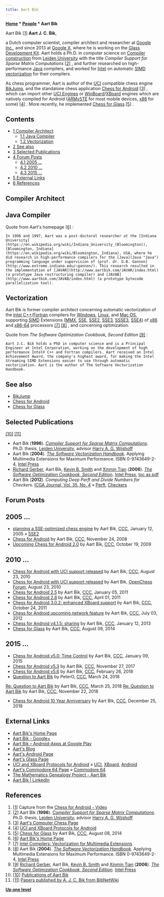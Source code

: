```yaml
---
title: Aart Bik
---
```

**[Home](Home "Home") * [People](People "People") * Aart Bik**

[](File:AartBik.jpg) Aart Bik <a id="cite-note-1" href="#cite-ref-1">[1]</a>
**Aart J. C. Bik**,

a Dutch computer scientist, compiler architect and researcher at [Google Inc.](index.php?title=Google&action=edit&redlink=1 "Google (page does not exist)"), and since 2013 at [Google X](https://en.wikipedia.org/wiki/Google_X), where he is working on the [Glass Development Kit](https://en.wikipedia.org/wiki/Google_Glass#Development). Aart holds a Ph.D. in computer science on [Compiler construction](https://en.wikipedia.org/wiki/Compiler_construction) from [Leiden University](Leiden_University "Leiden University") with the title *Compiler Support for Sparse Matrix Computations* <a id="cite-note-2" href="#cite-ref-2">[2]</a> , and further researched on high-performance [Java](Java "Java") compilers, and worked for [Intel](Intel "Intel") on automatic [SIMD](SIMD_and_SWAR_Techniques "SIMD and SWAR Techniques") [vectorization](https://en.wikipedia.org/wiki/Vectorization_%28parallel_computing%29) for their compilers.

As chess programmer, Aart is author of the [UCI](UCI "UCI") compatible chess engine [BikJump](BikJump "BikJump"), and the standalone chess application [Chess for Android](Chess_for_Android "Chess for Android") <a id="cite-note-3" href="#cite-ref-3">[3]</a> , which can import other [UCI Engines](Category:UCI "Category:UCI") or [WinBoard](WinBoard "WinBoard")/[XBoard](XBoard "XBoard") engines which are natively compiled for Android ([ARMv5TE](index.php?title=ARMv5TE&action=edit&redlink=1 "ARMv5TE (page does not exist)") for most mobile devices, [x86](X86 "X86") for some) <a id="cite-note-4" href="#cite-ref-4">[4]</a> . More recently, he implemented [Chess for Glass](Chess_for_Glass "Chess for Glass") <a id="cite-note-5" href="#cite-ref-5">[5]</a> .

## Contents

- [1 Compiler Architect](#compiler-architect)
  - [1.1 Java Compiler](#java-compiler)
  - [1.2 Vectorization](#vectorization)
- [2 See also](#see-also)
- [3 Selected Publications](#selected-publications)
- [4 Forum Posts](#forum-posts)
  - [4.1 2005 ...](#2005-...)
  - [4.2 2010 ...](#2010-...)
  - [4.3 2015 ...](#2015-...)
- [5 External Links](#external-links)
- [6 References](#references)

## Compiler Architect

## Java Compiler

Quote from Aart's homepage <a id="cite-note-6" href="#cite-ref-6">[6]</a> :

```
In 1996 and 1997, Aart was a post-doctoral researcher at the [Indiana University](https://en.wikipedia.org/wiki/Indiana_University_(Bloomington)), [Bloomington, Indiana](https://en.wikipedia.org/wiki/Bloomington,_Indiana), USA, where he did research in high-performance compilers for the [Java](Java "Java") programming language under supervision of [prof. dr. D.B. Gannon](http://www.extreme.indiana.edu/~gannon/). This research resulted in the implementation of [JAVAR](http://www.aartbik.com/JAVAR/index.html) (a prototype Java restructuring compiler) and [JAVAB](http://www.aartbik.com/JAVAB/index.html) (a prototype bytecode parallelization tool). 

```

## Vectorization

Aart Bik is former compiler architect concerning automatic vectorization of the [Intel C++](https://en.wikipedia.org/wiki/Intel_C%2B%2B_Compiler)/[Fortran](https://en.wikipedia.org/wiki/Intel_Fortran_Compiler) compilers for [Windows](Windows "Windows"), [Linux](Linux "Linux"), and [Mac OS](Mac_OS "Mac OS"), supporting [SIMD](SIMD_and_SWAR_Techniques "SIMD and SWAR Techniques") Extensions ([MMX](MMX "MMX"), [SSE](SSE "SSE"), [SSE2](SSE2 "SSE2"), [SSE3](SSE3 "SSE3"), [SSSE3](SSSE3 "SSSE3"), [SSE4](SSE4 "SSE4")) of [x86](X86 "X86") and [x86-64](X86-64 "X86-64") processors <a id="cite-note-7" href="#cite-ref-7">[7]</a> <a id="cite-note-8" href="#cite-ref-8">[8]</a> , and concerning optimization.

Quote from *The Software Optimization Cookbook, Second Edition* <a id="cite-note-9" href="#cite-ref-9">[9]</a> :

```
Aart J.C. Bik holds a PhD in computer science and is a Principal Engineer at Intel Corporation, working on the development of high performance Intel® C++ and Fortran compilers. Aart received an Intel Achievement Award, the company's highest award, for making the Intel Streaming SIMD Extensions easier to use through automatic vectorization. Aart is the author of The Software Vectorization Handbook. 

```

## See also

- [BikJump](BikJump "BikJump")
- [Chess for Android](Chess_for_Android "Chess for Android")
- [Chess for Glass](Chess_for_Glass "Chess for Glass")

## Selected Publications

<a id="cite-note-10" href="#cite-ref-10">[10]</a> <a id="cite-note-11" href="#cite-ref-11">[11]</a>

- Aart Bik (**1996**). *[Compiler Support for Sparse Matrix Computations](http://www.aartbik.com/MT1/sparse.html)*. Ph.D. thesis, [Leiden University](Leiden_University "Leiden University"), advisor [Harry A. G. Wijshoff](Mathematician#Wijshoff "Mathematician")
- Aart Bik (**2004**). *[The Software Vectorization Handbook](http://www.intel.com/intelpress/sum_vmmx.htm)*. Applying Multimedia Extensions for Maximum Performance. ISBN 0-9743649-2-4, [Intel Press](http://www.intel.com/intelpress/)
- [Richard Gerber](http://www.intel.com/intelpress/sum_soc.htm), Aart Bik, [Kevin B. Smith](http://kevinsmi.blogspot.com/) and [Xinmin Tian](http://www.intel.com/technology/itj/2007/v11i4/1-inside/12-authors.htm) (**2006**). *[The Software Optimization Cookbook, Second Edition](http://www.intel.com/intelpress/sum_swcb2.htm)*. [Intel Press](http://www.intel.com/intelpress/), [toc as pdf](http://www3.intel.com/intelpress/toc-swcb2.pdf)
- Aart Bik (**2012**). *Computing Deep Perft and Divide Numbers for Checkers*. [ICGA Journal, Vol. 35, No. 4](ICGA_Journal#35_4 "ICGA Journal") » [Perft](Perft "Perft"), [Checkers](Checkers "Checkers")

## Forum Posts

## 2005 ...

- [planning a SSE-optimized chess engine](https://www.stmintz.com/ccc/index.php?id=405396) by Aart Bik, [CCC](CCC "CCC"), January 12, 2005 » [SSE2](SSE2 "SSE2")
- [Chess for Android](http://www.talkchess.com/forum/viewtopic.php?p=233475) by Aart Bik, [CCC](CCC "CCC"), November 24, 2008
- [Upcoming Chess for Android 2.0](http://www.talkchess.com/forum/viewtopic.php?p=297531) by Aart Bik, [CCC](CCC "CCC"), October 19, 2009

## 2010 ...

- [Chess for Android with UCI support released](http://www.talkchess.com/forum/viewtopic.php?p=367672) by Aart Bik, [CCC](CCC "CCC"), August 23, 2010
- [Chess for Android with UCI support released](http://www.open-chess.org/viewtopic.php?f=7&t=601) by Aart Bik, [OpenChess Forum](Computer_Chess_Forums "Computer Chess Forums"), August 23, 2010
- [Chess for Android 2.5](http://www.talkchess.com/forum/viewtopic.php?p=386266) by Aart Bik, [CCC](CCC "CCC"), January 05, 2011
- [Chess for Android 2.8](http://www.talkchess.com/forum/viewtopic.php?p=401672) by Aart Bik, [CCC](CCC "CCC"), April 01, 2011
- [Chess for Android 3.0.2: enhanced XBoard support](http://www.talkchess.com/forum/viewtopic.php?t=40883) by Aart Bik, [CCC](CCC "CCC"), October 24, 2011
- [Chess for Android upcoming network feature](http://www.talkchess.com/forum/viewtopic.php?t=44285) by Aart Bik, [CCC](CCC "CCC"), July 03, 2012
- [Chess for Android v4.1.5: sharing](http://www.talkchess.com/forum/viewtopic.php?t=46849) by Aart Bik, [CCC](CCC "CCC"), January 12, 2013
- [Chess for Glass](http://www.talkchess.com/forum/viewtopic.php?t=53225) by Aart Bik, [CCC](CCC "CCC"), August 08, 2014

## 2015 ...

- [Chess for Android v5.0: Time Control](http://www.talkchess.com/forum/viewtopic.php?t=54914) by Aart Bik, [CCC](CCC "CCC"), January 09, 2015
- [Chess for Android v5.3](http://www.talkchess.com/forum/viewtopic.php?t=65833) by Aart Bik, [CCC](CCC "CCC"), November 27, 2017
- [Chess for Android v5.6](http://www.talkchess.com/forum/viewtopic.php?t=66692) by Aart Bik, [CCC](CCC "CCC"), February 26, 2018
- [Question to Aart Bik](http://www.talkchess.com/forum3/viewtopic.php?f=2&t=66920) by PeterO, [CCC](CCC "CCC"), March 24, 2018

[Re: Question to Aart Bik](http://www.talkchess.com/forum3/viewtopic.php?f=2&t=66920&start=2) by Aart Bik, [CCC](CCC "CCC"), March 25, 2018
[Re: Question to Aart Bik](http://www.talkchess.com/forum3/viewtopic.php?f=2&t=66920&start=59) by Aart Bik, [CCC](CCC "CCC"), November 22, 2018

- [Chess for Android 10 Year Anniversary](http://www.talkchess.com/forum3/viewtopic.php?f=2&t=69383) by Aart Bik, [CCC](CCC "CCC"), December 25, 2018

## External Links

- [Aart Bik's Home Page](http://www.aartbik.com/)
- [Aart Bik - Google+](https://plus.google.com/+AartBik/about)
- [Aart Bik – Android-Apps at Google Play](https://play.google.com/store/apps/developer?id=Aart+Bik)
- [Aart's Blog](http://aartbik.blogspot.com/)
- [Aart's Android Page](http://www.aartbik.com/MISC/android.html)
- [Aart's Glass Page](http://www.aartbik.com/GLASS/index.html)
- [UCI and XBoard Protocols for Android](http://www.aartbik.com/MISC/uchess.html) » [UCI](UCI "UCI"), [XBoard](XBoard "XBoard"), [Android](Android "Android")
- [Aart's Commodore 64 Page](http://www.aartbik.com/MISC/c64.html) » [Commodore 64](Commodore_64 "Commodore 64")
- [The Mathematics Genealogy Project - Aart Bik](https://genealogy.math.ndsu.nodak.edu/id.php?id=118760)
- [Aart Bik | LinkedIn](https://www.linkedin.com/in/aartbik/)

## References

1. <a id="cite-ref-1" href="#cite-note-1">[1]</a> Capture from the [Chess for Android - Video](Chess_for_Android#Video "Chess for Android")
1. <a id="cite-ref-2" href="#cite-note-2">[2]</a> Aart Bik (**1996**). *[Compiler Support for Sparse Matrix Computations](http://www.aartbik.com/MT1/sparse.html)*. Ph.D. thesis, [Leiden University](Leiden_University "Leiden University"), advisor [Harry A. G. Wijshoff](Mathematician#Wijshoff "Mathematician")
1. <a id="cite-ref-3" href="#cite-note-3">[3]</a> [Aart's Computer Chess Page](http://www.aartbik.com/MISC/chess.html)
1. <a id="cite-ref-4" href="#cite-note-4">[4]</a> [UCI and XBoard Protocols for Android](http://www.aartbik.com/MISC/uchess.html)
1. <a id="cite-ref-5" href="#cite-note-5">[5]</a> [Chess for Glass](http://www.talkchess.com/forum/viewtopic.php?t=53225) by Aart Bik, [CCC](CCC "CCC"), August 08, 2014
1. <a id="cite-ref-6" href="#cite-note-6">[6]</a> [Aart Bik's Home Page](http://www.aartbik.com/)
1. <a id="cite-ref-7" href="#cite-note-7">[7]</a> [Intel Compilers: Vectorization for Multimedia Extensions](http://www.aartbik.com/SSE/index.html)
1. <a id="cite-ref-8" href="#cite-note-8">[8]</a> Aart Bik (**2004**). *[The Software Vectorization Handbook](http://www.intel.com/intelpress/sum_vmmx.htm)*. Applying Multimedia Extensions for Maximum Performance. ISBN 0-9743649-2-4, [Intel Press](http://www.intel.com/intelpress/)
1. <a id="cite-ref-9" href="#cite-note-9">[9]</a> [Richard Gerber](http://www.intel.com/intelpress/sum_soc.htm), Aart Bik, [Kevin B. Smith](http://kevinsmi.blogspot.com/) and [Xinmin Tian](http://www.intel.com/technology/itj/2007/v11i4/1-inside/12-authors.htm) (**2006**). *[The Software Optimization Cookbook, Second Edition](http://www.intel.com/intelpress/sum_swcb2.htm)*. [Intel Press](http://www.intel.com/intelpress/)
1. <a id="cite-ref-10" href="#cite-note-10">[10]</a> [Publications of Aart Bik](http://www.aartbik.com/pub.html)
1. <a id="cite-ref-11" href="#cite-note-11">[11]</a> [Papers published by A. J. C. Bik from BibNetWiki](http://bibnetwiki.org/wiki/Category:A._J._C._Bik_Paper)

**[Up one level](People "People")**

